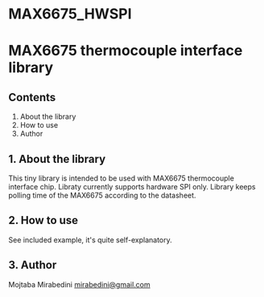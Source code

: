 # MAX6675_HWSPI
# MAX6675 thermocouple interface library
## Contents
1. About the library
2. How to use
3. Author
## 1. About the library
This tiny library is intended to be used with MAX6675 thermocouple interface chip. Libraty currently supports hardware SPI only. Library keeps polling time of the MAX6675 according to the datasheet.
## 2. How to use
See included example, it's quite self-explanatory.
## 3. Author
Mojtaba Mirabedini mirabedini@gmail.com
